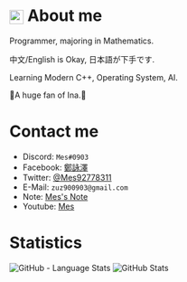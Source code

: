 # <img src="https://i.imgur.com/thmVmX6.png?w=745" style="vertical-align:middle" width="25px"> About me

Programmer, majoring in Mathematics.

中文/English is Okay, 日本語が下手です.

Learning Modern C++, Operating System, AI.

💜A huge fan of Ina.💜

# Contact me

+ Discord: `Mes#0903`
+ Facebook: [鄭詠澤](https://www.facebook.com/shiro.james0903)
+ Twitter: [@Mes92778311](https://twitter.com/Mes92778311)
+ E-Mail: `zuz900903@gmail.com`
+ Note: [Mes's Note](https://hackmd.io/@Mes/mes_note/https%3A%2F%2Fhackmd.io%2F%40Mes%2Fnote_preface)
+ Youtube: [Mes](https://www.youtube.com/channel/UCT3MbveOznWLlxNIdLUUOhg)

# Statistics

![GitHub - Language Stats](https://github-readme-stats.vercel.app/api/top-langs/?username=Mes0903&bg_color=90,FEFBF3,CDF0EA)
![GitHub Stats](https://github-readme-stats.vercel.app/api?username=Mes0903&count_private=true&show_icons=true&bg_color=90,FEFBF3,CDF0EA)
